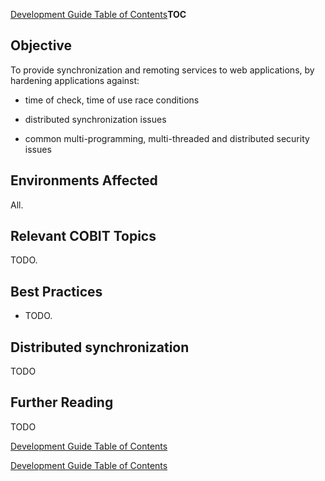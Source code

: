 [Development Guide Table of
Contents](Guide_Table_of_Contents "wikilink")__TOC__

## Objective

To provide synchronization and remoting services to web applications, by
hardening applications against:

  - time of check, time of use race conditions

<!-- end list -->

  - distributed synchronization issues

<!-- end list -->

  - common multi-programming, multi-threaded and distributed security
    issues

## Environments Affected

All.

## Relevant COBIT Topics

TODO.

## Best Practices

  - TODO.

## Distributed synchronization

TODO

## Further Reading

TODO

[Development Guide Table of
Contents](Guide_Table_of_Contents "wikilink")

[Development Guide Table of
Contents](Category:OWASP_Guide_Project "wikilink")